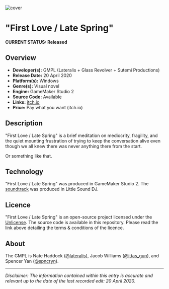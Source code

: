 ![cover](https://i.imgur.com/6stxnDS.png)

# "First Love / Late Spring"

**CURRENT STATUS: Released** 

## Overview

* **Developer(s):** GMPL (Lateralis + Glass Revolver + Sutemi Productions)
* **Release Date:** 20 April 2020
* **Platform(s):** Windows
* **Genre(s):** Visual novel
* **Engine:** GameMaker Studio 2
* **Source Code:** Available
* **Links:** [itch.io](https://spncryn.itch.io/spring)
* **Price:** Pay what you want (itch.io)

## Description

"First Love / Late Spring" is a brief meditation on mediocrity, fragility, and the quiet mounting frustration of trying to keep the conversation alive even though we all knew there was never anything there from the start.

Or something like that.

## Technology

"First Love / Late Spring" was produced in GameMaker Studio 2. The [soundtrack](https://soundcloud.com/lateralis-music/baby-im-yours-breakbot-cover) was produced in Little Sound DJ.

## Licence

"First Love / Late Spring" is an open-source project licensed under the [Unlicense](https://unlicense.org/). The source code is available in this repository. Please read the link above detailing the terms & conditions of the licence. 

## About

The GMPL is Nate Haddock ([@lateralis](https://twitter.com/lateralismusic)), Jacob Williams ([@ittas_gun](https://twitter.com/ittas_gun)), and Spencer Yan ([@spncryn](https://twitter.com/spncryn)).

---

*Disclaimer: The information contained within this entry is accurate and relevant up to the date of the last recorded edit: 20 April 2020.*

